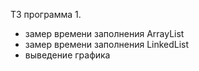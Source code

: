 ТЗ программа 1.
- замер времени заполнения ArrayList<Double>
- замер времени заполнения LinkedList<Double>
- выведение графика
